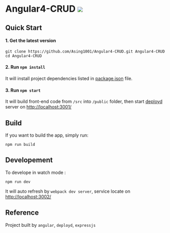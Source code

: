 # Angular4-CRUD ![](https://travis-ci.org/Asing1001/Angular4-CRUD.svg?branch=master)
## Quick Start

#### 1. Get the latest version
```shell
git clone https://github.com/Asing1001/Angular4-CRUD.git Angular4-CRUD
cd Angular4-CRUD
````
#### 2. Run `npm install`

It will install project dependencies listed in [package.json](./package.json) file.

#### 3. Run `npm start`
It will build front-end code from `/src` into 
`/public` folder, then start [deployd](http://deployd.com/) server on [http://localhost:3001/](http://localhost:3001/)

## Build
If you want to build the app, simply run:

```shell
npm run build
```

## Developement

To develope in watch mode :
````shell 
npm run dev
````
It will auto refresh by `webpack dev server`, service locate on [http://localhost:3002/](http://localhost:3002/)

## Reference
Project built by `angular`, `deployd`, `expressjs`

